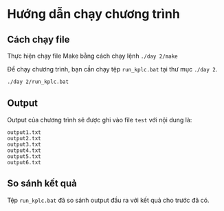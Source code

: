# Hướng dẫn chạy chương trình

## Cách chạy file
Thực hiện chạy file Make bằng cách chạy lệnh `./day 2/make`

Để chạy chương trình, bạn cần chạy tệp `run_kplc.bat` tại thư mục `./day 2`.

```sh
./day 2/run_kplc.bat
```

## Output

Output của chương trình sẽ được ghi vào file `test` với nội dung là:

```
output1.txt
output2.txt
output3.txt
output4.txt
output5.txt
output6.txt
```

## So sánh kết quả

Tệp `run_kplc.bat` đã so sánh output đầu ra với kết quả cho trước đã có.